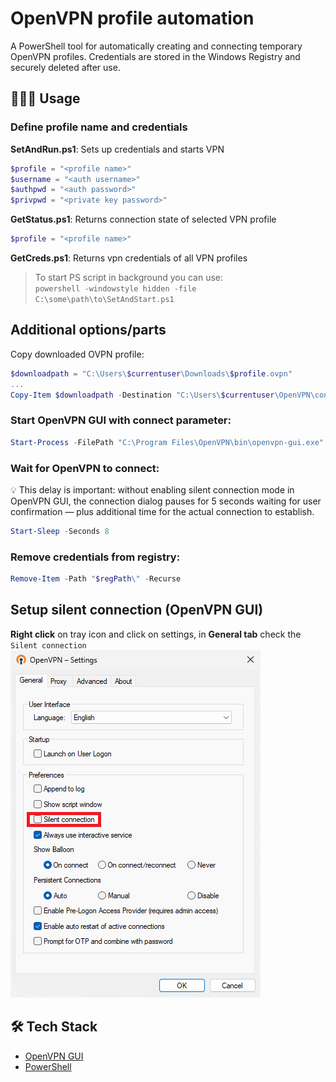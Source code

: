 # OpenVPN profile automation
A PowerShell tool for automatically creating and connecting temporary OpenVPN profiles. Credentials are stored in the Windows Registry and securely deleted after use.

## 🧑🏻‍💻 Usage
### Define profile name and credentials
**SetAndRun.ps1**: Sets up credentials and starts VPN
```powershell
$profile = "<profile name>"
$username = "<auth username>"
$authpwd = "<auth password>"
$privpwd = "<private key password>"
```
**GetStatus.ps1**: Returns connection state of selected VPN profile
```powershell
$profile = "<profile name>"
```
**GetCreds.ps1**: Returns vpn credentials of all VPN profiles
>To start PS script in background you can use:<br>`powershell -windowstyle hidden -file C:\some\path\to\SetAndStart.ps1`
## Additional options/parts
Copy downloaded OVPN profile:
```powershell
$downloadpath = "C:\Users\$currentuser\Downloads\$profile.ovpn"
...
Copy-Item $downloadpath -Destination "C:\Users\$currentuser\OpenVPN\config"
```
### Start OpenVPN GUI with connect parameter:
```powershell
Start-Process -FilePath "C:\Program Files\OpenVPN\bin\openvpn-gui.exe" -ArgumentList "--connect $profile.ovpn"
```
### Wait for OpenVPN to connect:
💡 This delay is important: without enabling silent connection mode in OpenVPN GUI, the connection dialog pauses for 5 seconds waiting for user confirmation — plus additional time for the actual connection to establish.
```powershell
Start-Sleep -Seconds 8
```

### Remove credentials from registry:
```powershell
Remove-Item -Path "$regPath\" -Recurse
```

## Setup silent connection (OpenVPN GUI)
**Right click** on tray icon and click on settings, in **General tab** check the `Silent connection`
![Image](/settings.png)

## 🛠️ Tech Stack
- [OpenVPN GUI](https://openvpn.net/community-downloads/)
- [PowerShell](https://github.com/PowerShell/PowerShell)
